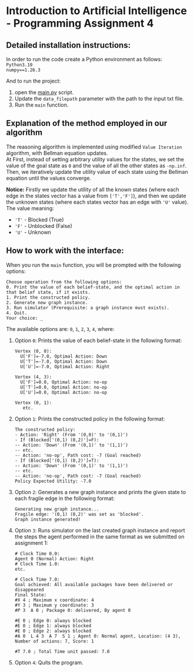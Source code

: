 # Introduction to Artificial Intelligence - Programming Assignment 4

## Detailed installation instructions:

In order to run the code create a Python environment as follows: \
`Python3.10` \
`numpy==1.26.3`

And to run the project:
1. open the [main.py](src/main.py) script.
2. Update the `data_filepath` parameter with the path to the input txt file.
3. Run the `main` function.

## Explanation of the method employed in our algorithm

The reasoning algorithm is implemented using modified `Value Iteration` algorithm, with Bellman equation updates.\
At First, instead of setting arbitrary utility values for the states, 
we set the value of the goal state as `0` and the value of all the other states as `-np.inf`.\
Then, we iteratively update the utility value of each state using the Bellman equation until the values converge.

**Notice:** Firstly we update the utility of all the known states 
(where each edge in the states vector has a value from `['T','F']`), 
and then we update the unknown states
(where each states vector has an edge with `'U'` value).\
The value meaning:
- `'T'` - Blocked (True)
- `'F'` - Unblocked (False)
- `'U'` - Unknown

## How to work with the interface:
When you run the `main` function, you will be prompted with the following options:
```
Choose operation from the following options:
0. Print the value of each belief-state, and the optimal action in that belief state, if it exists.
1. Print the constructed policy.
2. Generate new graph instance.
3. Run simulator (Prerequisite: a graph instance must exists).
4. Quit.
Your choice: _
```

The available options are: `0`, `1`, `2`, `3`, `4`, where:
1. Option `0`: Prints the value of each belief-state in the following format:
   ```
   Vertex (0, 0):
     U['F']=-7.0, Optimal Action: Down
     U['T']=-7.0, Optimal Action: Down
     U['U']=-7.0, Optimal Action: Right
   
   Vertex (4, 3):
     U['F']=0.0, Optimal Action: no-op
     U['T']=0.0, Optimal Action: no-op
     U['U']=0.0, Optimal Action: no-op
   
   Vertex (0, 1):
      etc.
   ```
2. Option `1`: Prints the constructed policy in the following format:
   ```
   The constructed policy:
   - Action: 'Right' (From '(0,0)' to '(0,1)')
   - If (Blocked['(0,1) (0,2)']=F):
   -- Action: 'Down' (From '(0,1)' to '(1,1)')
   -- etc.
   -- Action: 'no-op', Path cost: -7 (Goal reached)
   - If (Blocked['(0,1) (0,2)']=T):
   -- Action: 'Down' (From '(0,1)' to '(1,1)')
   -- etc.
   -- Action: 'no-op', Path cost: -7 (Goal reached)
   Policy Expected Utility: -7.0
   ```
3. Option `2`: Generates a new graph instance and prints the given state to each fragile edge in the following format:
   ```
   Generating new graph instance...
   Fragile edge: '(0,1) (0,2)' was set as 'blocked'.
   Graph instance generated!
   ```
4. Option `3`: Runs simulator on the last created graph instance and report the steps the agent performed 
   in the same format as we submitted on assignment 1:
   ```
   # Clock Time 0.0:
   Agent 0 (Normal) Action: Right
   # Clock Time 1.0:
   etc.
    
   # Clock Time 7.0:
   Goal achieved: All available packages have been delivered or disappeared
   Final State:
   #X 4 ; Maximum x coordinate: 4
   #Y 3 ; Maximum y coordinate: 3
   #P 3  A 0 ; Package 0: delivered, By agent 0
   
   #E 0 ; Edge 0: always blocked
   #E 0 ; Edge 1: always blocked
   #E 0 ; Edge 2: always blocked
   #A 0  L 4 3  A 7  S 1 ; Agent 0: Normal agent, Location: (4 3), Number of actions: 7, Score: 1

   #T 7.0 ; Total Time unit passed: 7.0
   ```
5. Option `4`: Quits the program.